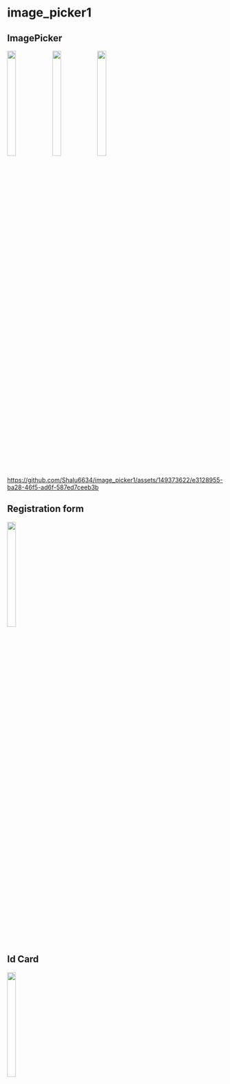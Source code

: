# image_picker1

## ImagePicker


<img src="https://github.com/Shalu6634/image_picker1/assets/149373622/8c52d328-eca6-4ef3-933d-a13d08cf39ca" width = 20%  height = 25%>
<img src="https://github.com/Shalu6634/image_picker1/assets/149373622/2b4d29ce-2689-4047-9662-53d9868c5734" width = 20%  height = 25%>
<img src="https://github.com/Shalu6634/image_picker1/assets/149373622/d2cf12bb-2b24-46ab-84c8-04f51618afcc" width = 20%  height = 25%>

https://github.com/Shalu6634/image_picker1/assets/149373622/e3128955-ba28-46f5-ad6f-587ed7ceeb3b


## Registration form

<img src ="https://github.com/Shalu6634/image_picker1/assets/149373622/6197b6e0-e034-4f5b-9cb4-619d03aa2e68" width = 20%  height = 25%>

##  Id Card

<img src ="https://github.com/Shalu6634/image_picker1/assets/149373622/f0f5a203-d757-4d8f-a2b3-1092c9c33246" width = 20%  height = 25%>





